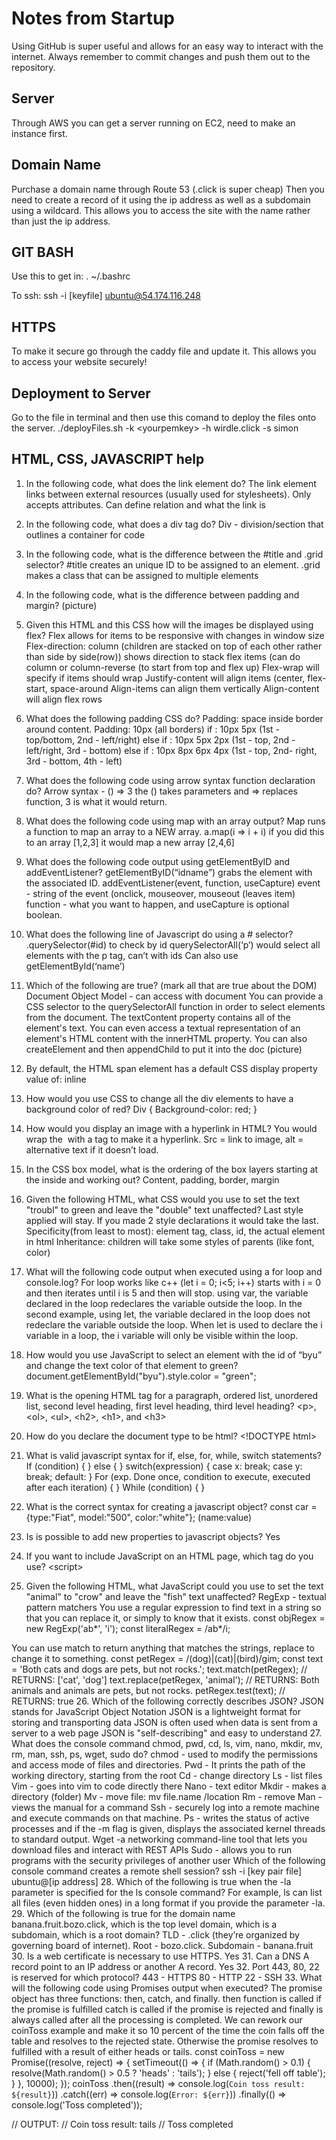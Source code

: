 # Notes from Startup
Using GitHub is super useful and allows for an easy way to interact with the internet. Always remember to commit changes and push them out to the repository.

## Server
Through AWS you can get a server running on EC2, need to make an instance first.

## Domain Name
Purchase a domain name through Route 53 (.click is super cheap)
Then you need to create a record of it using the ip address as well as a subdomain using a wildcard. This allows you to access the site with the name rather than just the ip address.

## GIT BASH
Use this to get in: . ~/.bashrc

To ssh: ssh -i [keyfile] ubuntu@54.174.116.248

## HTTPS
To make it secure go through the caddy file and update it. This allows you to access your website securely!

## Deployment to Server
Go to the file in terminal and then use this comand to deploy the files onto the server.
./deployFiles.sh -k \<yourpemkey\> -h wirdle.click -s simon

## HTML, CSS, JAVASCRIPT help
1. In the following code, what does the link element do?
The link element links between external resources (usually used for stylesheets). Only accepts attributes. Can define relation and what the link is  <link rel="stylesheet" href="styles.css">
2. In the following code,  what does a div tag do?
Div - division/section that outlines a container for code
3. In the following code, what is the difference between the #title and .grid selector?
#title creates an unique ID to be assigned to an element. .grid makes a class that can be assigned to multiple elements
4. In the following code, what is the difference between padding and margin?
(picture)

5. Given this HTML and this CSS how will the images be displayed using flex?
Flex allows for items to be responsive with changes in window size
Flex-direction: column (children are stacked on top of each other rather than side by side(row)) shows direction to stack flex items (can do column or column-reverse (to start from top and flex up)
Flex-wrap will specify if items should wrap
Justify-content will align items (center, flex-start, space-around
Align-items can align them vertically
Align-content will align flex rows
6. What does the following padding CSS do?
Padding: space inside border around content. Padding: 10px (all borders) if : 10px 5px (1st - top/bottom, 2nd - left/right) else if : 10px 5px 2px (1st - top, 2nd - left/right, 3rd - bottom) else if : 10px 8px 6px 4px (1st - top, 2nd- right, 3rd - bottom, 4th - left)
7. What does the following code using arrow syntax function declaration do?
Arrow syntax - () => 3 the () takes parameters and => replaces function, 3 is what it would return.
8. What does the following code using map with an array output?
Map runs a function to map an array to a NEW array. a.map(i => i + i) if you did this to an array [1,2,3] it would map a new array [2,4,6]
9. What does the following code output using getElementByID and addEventListener?
getElementByID(“idname”) grabs the element with the associated ID.
addEventListener(event, function, useCapture) event - string of the event (onclick, mouseover, mouseout (leaves item) function - what you want to happen, and useCapture is optional boolean.
10. What does the following line of Javascript do using a # selector?
.querySelector(#id) to check by id
querySelectorAll(‘p’) would select all elements with the p tag, can’t with ids
Can also use getElementById(‘name’)
11. Which of the following are true? (mark all that are true about the DOM)
Document Object Model - can access with document
You can provide a CSS selector to the querySelectorAll function in order to select elements from the document. The textContent property contains all of the element's text. You can even access a textual representation of an element's HTML content with the innerHTML property. You can also createElement and then appendChild to put it into the doc
(picture)


12. By default, the HTML span element has a default CSS display property value of: 
inline
13. How would you use CSS to change all the div elements to have a background color of red?
Div {
	Background-color: red;
}
14. How would you display an image with a hyperlink in HTML?
You would wrap the <img> with a <a> tag to make it a hyperlink. Src = link to image, alt = alternative text if it doesn’t load.
15. In the CSS box model, what is the ordering of the box layers starting at the inside and working out?
Content, padding, border, margin
16. Given the following HTML, what CSS would you use to set the text "troubl" to green and leave the "double" text unaffected?
Last style applied will stay. If you made 2 style declarations it would take the last. 
Specificity(from least to most): element tag, class, id, the actual element in html
Inheritance: children will take some styles of parents (like font, color)
17. What will the following code output when executed using a for loop and console.log?
For loop works like c++ (let i = 0; i<5; i++) starts with i = 0 and then iterates until i is 5 and then will stop. using var, the variable declared in the loop redeclares the variable outside the loop.
In the second example, using let, the variable declared in the loop does not redeclare the variable outside the loop.
When let is used to declare the i variable in a loop, the i variable will only be visible within the loop.
18. How would you use JavaScript to select an element with the id of “byu” and change the text color of that element to green?
document.getElementById("byu").style.color = "green";
19. What is the opening HTML tag for a paragraph, ordered list, unordered list, second level heading, first level heading, third level heading?
\<p>, \<ol>, \<ul>, \<h2>, \<h1>, and \<h3>
20. How do you declare the document type to be html?
\<!DOCTYPE html>
21. What is valid javascript syntax for if, else, for, while, switch statements?
If (condition) {
} else {
}
switch(expression) {
  case x:
    break;
  case y:
    break;
  default:
}
For (exp. Done once, condition to execute, executed after each iteration) {
}
While (condition) {
}


22. What is the correct syntax for creating a javascript object?
const car = {type:"Fiat", model:"500", color:"white"}; (name:value)
23. Is is possible to add new properties to javascript objects?
Yes
24. If you want to include JavaScript on an HTML page, which tag do you use?
\<script>
25. Given the following HTML, what JavaScript could you use to set the text "animal" to "crow" and leave the "fish" text unaffected?
RegExp - textual pattern matchers 
You use a regular expression to find text in a string so that you can replace it, or simply to know that it exists.
const objRegex = new RegExp('ab*', 'i');
const literalRegex = /ab*/i;

You can use match to return anything that matches the strings, replace to change it to something.
const petRegex = /(dog)|(cat)|(bird)/gim;
const text = 'Both cats and dogs are pets, but not rocks.';
text.match(petRegex);
// RETURNS: ['cat', 'dog']
text.replace(petRegex, 'animal');
// RETURNS: Both animals and animals are pets, but not rocks.
petRegex.test(text);
// RETURNS: true
26. Which of the following correctly describes JSON?
JSON stands for JavaScript Object Notation
JSON is a lightweight format for storing and transporting data
JSON is often used when data is sent from a server to a web page
JSON is "self-describing" and easy to understand
27. What does the console command chmod, pwd, cd, ls, vim, nano, mkdir, mv, rm, man, ssh, ps, wget, sudo  do?
chmod -  used to modify the permissions and access mode of files and directories.
Pwd - It prints the path of the working directory, starting from the root
Cd - change directory
Ls - list files
Vim - goes into vim to code directly there
Nano - text editor
Mkdir - makes a directory (folder)
Mv - move file: mv file.name /location
Rm - remove
Man - views the manual for a command
Ssh - securely log into a remote machine and execute commands on that machine.
Ps - writes the status of active processes and if the -m flag is given, displays the associated kernel threads to standard output. 
Wget -a networking command-line tool that lets you download files and interact with REST APIs
Sudo - allows you to run programs with the security privileges of another user
Which of the following console command creates a remote shell session?
ssh -i [key pair file] ubuntu@[ip address]
28. Which of the following is true when the -la parameter is specified for the ls console command?
For example, ls can list all files (even hidden ones) in a long format if you provide the parameter -la.
29. Which of the following is true for the domain name banana.fruit.bozo.click, which is the top level domain, which is a subdomain, which is a root domain?
TLD - .click (they’re organized by governing board of internet). Root - bozo.click. Subdomain - banana.fruit
30. Is a web certificate is necessary to use HTTPS.
Yes
31. Can a DNS A record point to an IP address or another A record.
Yes
32. Port 443, 80, 22 is reserved for which protocol?
443 - HTTPS
80 - HTTP
22 - SSH
33. What will the following code using Promises output when executed?
The promise object has three functions: then, catch, and finally. 
then function is called if the promise is fulfilled
catch is called if the promise is rejected
and finally is always called after all the processing is completed.
We can rework our coinToss example and make it so 10 percent of the time the coin falls off the table and resolves to the rejected state. Otherwise the promise resolves to fulfilled with a result of either heads or tails.
const coinToss = new Promise((resolve, reject) => {
  setTimeout(() => {
    if (Math.random() > 0.1) {
      resolve(Math.random() > 0.5 ? 'heads' : 'tails');
    } else {
      reject('fell off table');
    }
  }, 10000);
});
coinToss
  .then((result) => console.log(`Coin toss result: ${result}`))
  .catch((err) => console.log(`Error: ${err}`))
  .finally(() => console.log('Toss completed'));

// OUTPUT:
//    Coin toss result: tails
//    Toss completed


